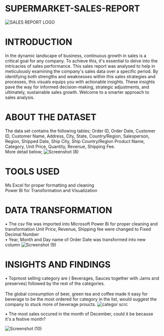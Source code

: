 # SUPERMARKET-SALES-REPORT
![SALES REPORT LOGO](https://github.com/BayoMoh/SUPERMARKET-SALES-REPORT/assets/144594657/658a3491-f371-4080-90c9-cec2083a0251)

# INTRODUCTION
In the dynamic landscape of business, continuous growth in sales is a critical goal for any company. To achieve this, it's essential to delve into the intricacies of sales performance. This sales report was analysed to help in meticulously examining the company's sales data over a specific period. By identifying both strengths and weaknesses within this sales strategies and processes, this visuals equips you with actionable insights. These insights pave the way for informed decision-making, strategic adjustments, and ultimately, sustainable sales growth. Welcome to a smarter approach to sales analysis.
# ABOUT THE DATASET
The data set contains the following tables; Order ID, Order Date, Customer ID, Customer Name, Address, City, State, Country/Region,	Salesperson,	Region,	Shipped Date,	Ship City,	Ship Country/Region	Product Name,	Category,	Unit Price,	Quantity,	Revenue,	Shipping Fee. 
<br> More detail below;
![Screenshot (8)](https://github.com/BayoMoh/SUPERMARKET-SALES-REPORT/assets/144594657/864b1315-a9fc-4bdc-a951-16ea511326f2)
# TOOLS USED
Ms Excel for proper formatting and cleaning
<br> Power Bi for Transformation and Visualization
# DATA TRANSFORMATION
• The csv file was imported into Microsoft Power Bi for proper cleaning and transformation 
Unit Price, Revenue, Shipping fee were changed to Fixed Decimal Number
<br> • Year, Month and Day name of Order Date was transformed into new column
![Screenshot (9)](https://github.com/BayoMoh/SUPERMARKET-SALES-REPORT/assets/144594657/87782a8f-b9d0-407f-89bd-de3cd3d8a9cc)

# INSIGHTS AND FINDINGS
• Topmost selling category are ( Beverages, Sauces together with Jams and preserves) followed by the rest of the categories.   
<br> The global consumption of beer, green tea and coffee made it easy for beverage to be the most ordered for category in the list, would suggest the company to stuck more of beverage proucts.
![categor scrc](https://github.com/BayoMoh/SUPERMARKET-SALES-REPORT/assets/144594657/14f090dd-7fd4-4987-b2ae-99a01b94ded7)

• The most sales occured in the month of December, could it be because it's a festive month? 

![Screenshot (10)](https://github.com/BayoMoh/SUPERMARKET-SALES-REPORT/assets/144594657/5523ae77-b3e1-4352-ab0c-5cd763ddbfcb)



